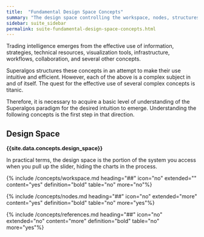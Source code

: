 ```yaml
---
title:  "Fundamental Design Space Concepts"
summary: "The design space controlling the workspace, nodes, structures of nodes, and their parent-offspring relationships are the overarching concepts arranging all information handled by the system."
sidebar: suite_sidebar
permalink: suite-fundamental-design-space-concepts.html
---
```


Trading intelligence emerges from the effective use of information, strategies, technical resources, visualization tools, infrastructure, workflows, collaboration, and several other concepts.

Superalgos structures these concepts in an attempt to make their use intuitive and efficient. However, each of the above is a complex subject in and of itself. The quest for the effective use of several complex concepts is titanic. 

Therefore, it is necessary to acquire a basic level of understanding of the Superalgos paradigm for the desired intuition to emerge. Understanding the following concepts is the first step in that direction.

## Design Space

**{{site.data.concepts.design_space}}**

In practical terms, the design space is the portion of the system you access when you pull up the slider, hiding the charts in the process.

{% include /concepts/workspace.md heading="##" icon="no" extended="" content="yes" definition="bold" table="no" more="no"%}

{% include /concepts/nodes.md heading="##" icon="no" extended="more" content="yes" definition="bold" table="no" more="yes"%}

{% include /concepts/references.md heading="##" icon="no" extended="no" content="more" definition="bold" table="no" more="yes"%}



